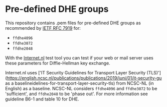 # Pre-defined DHE groups
This repository contains .pem files for pre-defined DHE groups as recommended by [IETF RFC 7919](https://tools.ietf.org/html/rfc7919) for: 
* `ffdhe4096`
* `ffdhe3072`
* `ffdhe2048`

With the [Internet.nl](https://internet.nl) test tool you can test if your web or mail server uses these parameters for Diffie-Hellman key exchange. 

Internet.nl uses ['IT Security Guidelines for Transport Layer Security (TLS)'](https://english.ncsc.nl/publications/publications/2019/juni/01/it-security-gu as a baselineidelines-for-transport-layer-security-tls) from NCSC-NL (in English) as a baseline. NCSC-NL considers `ffdhe4096` and `ffdhe3072` to be 'sufficient', and `ffdhe2048` to be 'phase out'. For more information see guideline B6-1 and table 10 for DHE.
